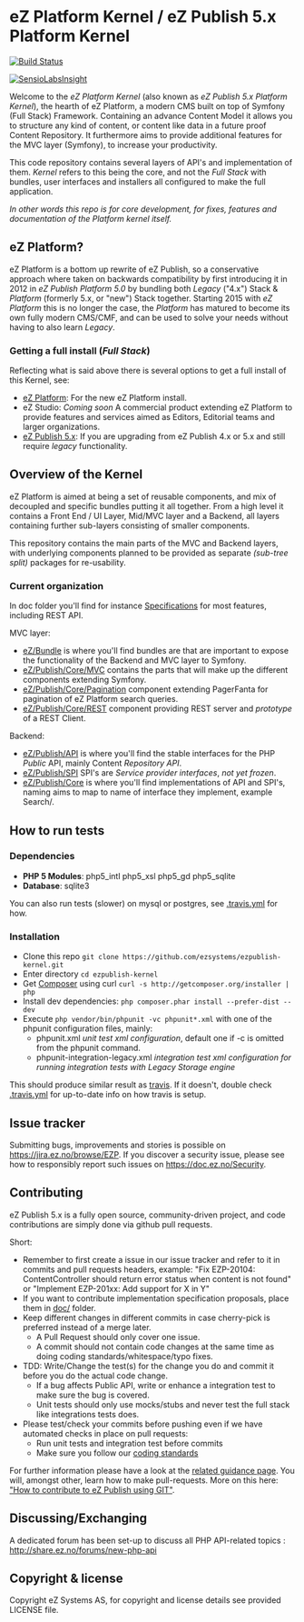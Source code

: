 # eZ Platform Kernel / eZ Publish 5.x Platform Kernel
[![Build Status](https://travis-ci.org/ezsystems/ezpublish-kernel.png?branch=master)](https://travis-ci.org/ezsystems/ezpublish-kernel)

[![SensioLabsInsight](https://insight.sensiolabs.com/projects/0885c0ce-4b9f-4b89-aa9c-e8f9f7a315e0/big.png)](https://insight.sensiolabs.com/projects/0885c0ce-4b9f-4b89-aa9c-e8f9f7a315e0)

Welcome to the *eZ Platform Kernel* (also known as *eZ Publish 5.x Platform Kernel*), the hearth of eZ Platform, a modern
CMS built on top of Symfony (Full Stack) Framework. Containing an advance Content Model it allows you to structure any
kind of content, or content like data in a future proof Content Repository. It furthermore aims to provide additional
features for the MVC layer (Symfony), to increase  your productivity.

This code repository contains several layers of API's and implementation of them. *Kernel* refers to this being the core,
and not the *Full Stack* with bundles, user interfaces and installers all configured to make the full application.

*In other words this repo is for core development, for fixes, features and documentation of the Platform kernel itself.*

## eZ Platform?

eZ Platform is a bottom up rewrite of eZ Publish, so a conservative approach where taken on backwards compatibility
by first introducing it in 2012 in *eZ Publish Platform 5.0* by bundling both *Legacy* ("4.x") Stack & *Platform* (formerly 5.x, or "new")
Stack together. Starting 2015 with *eZ Platform* this is no longer the case, the *Platform* has matured to become its own
fully modern CMS/CMF, and can be used to solve your needs without having to also learn *Legacy*.

### Getting a full install (*Full Stack*)

Reflecting what is said above there is several options to get a full install of this Kernel, see:

- [eZ Platform](https://github.com/ezsystems/ezplatform): For the new eZ Platform install.
- eZ Studio: *Coming soon* A commercial product extending eZ Platform to provide features and services aimed as Editors, Editorial teams and larger organizations.
- [eZ Publish 5.x](https://github.com/ezsystems/ezpublish-community): If you are upgrading from eZ Publish 4.x or 5.x and still require *legacy* functionality.

## Overview of the Kernel

eZ Platform is aimed at being a set of reusable components, and mix of decoupled and specific bundles putting it all together.
From a high level it contains a Front End / UI Layer, Mid/MVC layer and a Backend, all layers containing further
sub-layers consisting of smaller components.

This repository contains the main parts of the MVC and Backend layers, with underlying components planned to be provided
as separate *(sub-tree split)* packages for re-usability.


### Current organization

In doc folder you'll find for instance  [Specifications](doc/specifications/) for most features, including REST API.

MVC layer:
- [eZ/Bundle](eZ/Bundle/) is where you'll find bundles are that are important to expose the functionality of the Backend and MVC layer to Symfony.
- [eZ/Publish/Core/MVC](eZ/Publish/Core/MVC/) contains the parts that will make up the different components extending Symfony.
- [eZ/Publish/Core/Pagination](eZ/Publish/Core/Pagination/) component extending PagerFanta for pagination of eZ Platform search queries.
- [eZ/Publish/Core/REST](eZ/Publish/Core/REST/) component providing REST server and *prototype* of a REST Client.

Backend:
- [eZ/Publish/API](eZ/Publish/API/) is where you'll find the stable interfaces for the PHP *Public* API, mainly Content *Repository API*.
- [eZ/Publish/SPI](eZ/Publish/SPI/)  SPI's are *Service provider interfaces*, *not yet frozen*.
- [eZ/Publish/Core](eZ/Publish/Core/) is where you'll find implementations of API and SPI's, naming aims to map to name of interface they implement, example Search/<implementation>.

## How to run tests

### Dependencies
* **PHP 5 Modules**: php5\_intl php5\_xsl php5\_gd php5\_sqlite
* **Database**: sqlite3

You can also run tests (slower) on mysql or postgres, see [.travis.yml](.travis.yml) for how.

### Installation
* Clone this repo `git clone https://github.com/ezsystems/ezpublish-kernel.git`
* Enter directory `cd ezpublish-kernel`
* Get [Composer](http://getcomposer.org/download/) using curl `curl -s http://getcomposer.org/installer | php`
* Install dev dependencies: `php composer.phar install --prefer-dist --dev`
* Execute `php vendor/bin/phpunit -vc phpunit*.xml` with one of the phpunit configuration files, mainly:
  * phpunit.xml  *unit test xml configuration*, default one if -c is omitted from the phpunit command.
  * phpunit-integration-legacy.xml  *integration test xml configuration for running integration tests with Legacy Storage engine*

This should produce similar result as [travis](https://travis-ci.org/ezsystems/ezpublish-kernel).
If it doesn't, double check [.travis.yml](.travis.yml) for up-to-date info on how travis is setup.

## Issue tracker
Submitting bugs, improvements and stories is possible on https://jira.ez.no/browse/EZP.
If you discover a security issue, please see how to responsibly report such issues on https://doc.ez.no/Security.

## Contributing
eZ Publish 5.x is a fully open source, community-driven project, and code contributions are simply done via github pull requests.

Short:
* Remember to first create a issue in our issue tracker and refer to it in commits and pull requests headers, example:
  "Fix EZP-20104: ContentController should return error status when content is not found"
  or
  "Implement EZP-201xx: Add support for X in Y"
* If you want to contribute implementation specification proposals, place them in [doc/](doc/) folder.
* Keep different changes in different commits in case cherry-pick is preferred instead of a merge later.
  * A Pull Request should only cover one issue.
  * A commit should not contain code changes at the same time as doing coding standards/whitespace/typo fixes.
* TDD: Write/Change the test(s) for the change you do and commit it before you do the actual code change.
  * If a bug affects Public API, write or enhance a integration test to make sure the bug is covered.
  * Unit tests should only use mocks/stubs and never test the full stack like integrations tests does.
* Please test/check your commits before pushing even if we have automated checks in place on pull requests:
  * Run unit tests and integration test before commits
  * Make sure you follow our [coding standards](https://github.com/ezsystems/ezcs)

For further information please have a look at the [related guidance page](http://share.ez.no/get-involved/develop). You will, amongst other, learn how to make pull-requests. More on this here: ["How to contribute to eZ Publish using GIT"](http://share.ez.no/learn/ez-publish/how-to-contribute-to-ez-publish-using-git).

## Discussing/Exchanging
A dedicated forum has been set-up to discuss all PHP API-related topics : http://share.ez.no/forums/new-php-api

## Copyright & license
Copyright eZ Systems AS, for copyright and license details see provided LICENSE file.
